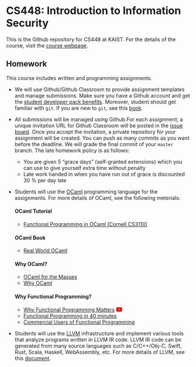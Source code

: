 # CS448: Introduction to Information Security

This is the Github repository for CS448 at KAIST.
For the details of the course, visit the [course webpage](https://sites.google.com/view/cs448/home).

## Homework
This course includes written and programming assignments.

- We will use Github/Github Classroom to provide assignment templates and manage submissions.
Make sure you have a Github account and get the [student developer pack benefits](https://education.github.com/pack).
Moreover, student should get familiar with `git`.
If you are new to `git`, see this [book](https://git-scm.com/book/en/v2).

- All submissions will be managed using Github.For each assignment, a unique invitation URL for Github Classroom will be posted in the [issue board](https://github.com/prosyslab-classroom/cs448-2021-spring/issues).
Once you accept the invitation, a private repository for your assignment will be created.
You can push as many commits as you want before the deadline. We will grade the final commit of your `master` branch.
The late homework policy is as follows:
  - You are given 5 “grace days” (self-granted extensions) which you can use to give yourself extra time without penalty
  - Late work handed in when you have run out of grace is discounted 30 % per day late

- Students will use the [OCaml](https://ocaml.org) programming language for the assignments. For more details of OCaml, see the following meterials:
  #### OCaml Tutorial
  - [Functional Programming in OCaml (Cornell CS3110)](https://www.cs.cornell.edu/courses/cs3110/2019sp/textbook/)
  #### OCaml Book
  - [Real World OCaml](https://dev.realworldocaml.org/index.html)
  #### Why OCaml?
  - [OCaml for the Masses](https://queue.acm.org/detail.cfm?id=2038036)
  - [Why OCaml](https://blog.janestreet.com/why-ocaml/)
  #### Why Functional Programming?
  - [Why Functional Programming Matters](https://dl.acm.org/doi/10.1093/comjnl/32.2.98) [<img src="icons/youtube.png" width="16" />](https://youtu.be/1qBHf8DrWR8)
  - [Functional Programming in 40 minutes](https://youtu.be/0if71HOyVjY)
  - [Commercial Users of Functional Programming](http://cufp.org/2017)


- Students will use the [LLVM](https://llvm.org) infrastructure and implement various tools that analyze programs written in LLVM IR code.
LLVM IR code can be generated from many source languages such as C/C++/Obj-C, Swift, Rust, Scala, Haskell, WebAssembly, etc.
For more details of LLVM, see this [document](https://llvm.org/docs).
